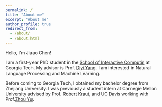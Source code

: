 ```yaml
---
permalink: /
title: "About me"
excerpt: "About me"
author_profile: true
redirect_from: 
  - /about/
  - /about.html
---
```


Hello, I'm Jiaao Chen!


I am a first-year PhD student in the [School of Interactive Computin](https://www.ic.gatech.edu/) at Georgia Tech. My advisor is Prof. [Diyi Yang](https://www.cc.gatech.edu/~dyang888/index.html). I am interested in Natural Language Processing and Machine Learning. 



Before coming to Georgia Tech, I obtained my bachelor degree from Zhejiang University. I was previously a student intern at Carnegie Mellon University advised by Prof. [Robert Kraut](https://hcii.cmu.edu/people/robert-kraut), and UC Davis working with Prof.[Zhou Yu](http://zhouyu.cs.ucdavis.edu/).